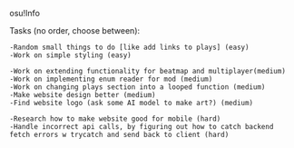 osu!Info

Tasks (no order, choose between):

    -Random small things to do [like add links to plays] (easy)
    -Work on simple styling (easy)

    -Work on extending functionality for beatmap and multiplayer(medium)
    -Work on implementing enum reader for mod (medium)
    -Work on changing plays section into a looped function (medium)
    -Make website design better (medium)
    -Find website logo (ask some AI model to make art?) (medium)
    
    -Research how to make website good for mobile (hard)
    -Handle incorrect api calls, by figuring out how to catch backend fetch errors w trycatch and send back to client (hard)
     


